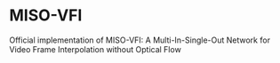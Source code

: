 # MISO-VFI
Official implementation of MISO-VFI: A Multi-In-Single-Out Network for Video Frame Interpolation without Optical Flow
